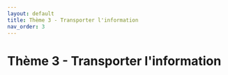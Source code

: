 ```yaml
---
layout: default
title: Thème 3 - Transporter l'information
nav_order: 3
---
```


# Thème 3 - Transporter l'information



